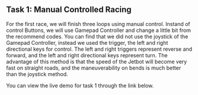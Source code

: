 ## Task 1: Manual Controlled Racing
For the first race, we will finish three loops using manual control. Instand of control Buttons, we will use Gamepad Controller and change a little bit from
the recommend codes.
You can find that we did not use the joystick of the Gamepad Controller, instead we used the trigger, the left and right directional keys for control.
The left and right triggers represent reverse and forward, and the left and right directional keys represent turn.
The advantage of this method is that the speed of the Jetbot will become very fast on straight roads, and the maneuverability on bends is much better than the joystick method.

You can view the live demo for task 1 through the link below.
